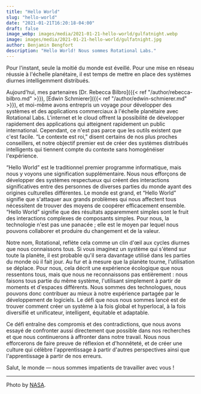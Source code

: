 ```yaml
---
title: "Hello World"
slug: "hello-world"
date: "2021-01-21T16:20:18-04:00"
draft: false
image_webp: images/media/2021-01-21-hello-world/gulfatnight.webp
image: images/media/2021-01-21-hello-world/gulfatnight.jpg
author: Benjamin Bengfort
description: "Hello World! Nous sommes Rotational Labs."
---
```


Pour l'instant, seule la moitié du monde est éveillé. Pour une mise en réseau réussie à l'échelle planétaire, il est temps de mettre en place des systèmes diurnes intelligemment distribués.

Aujourd'hui, mes partenaires [Dr. Rebecca Bilbro]({{< ref "/author/rebecca-bilbro.md" >}}), [Edwin Schmierer]({{< ref "/author/edwin-schmierer.md" >}}), et moi-même avons entrepris un voyage pour développer des systèmes et des applications commerciaux à l'échelle planétaire avec Rotational Labs. L'internet et le cloud offrent la possibilité de développer rapidement des applications qui atteignent rapidement un public international.  Cependant, ce n'est pas parce que les outils existent que c'est facile.  “Le contexte est roi,” disent certains de nos plus proches conseillers, et notre objectif premier est de créer des systèmes distribués intelligents qui tiennent compte du contexte sans homogénéiser l'expérience.

“Hello World” est le traditionnel premier programme informatique, mais nous y voyons une signification supplémentaire. Nous nous efforçons de développer des systèmes respectueux qui créent des interactions significatives entre des personnes de diverses parties du monde ayant des origines culturelles différentes. Le monde est grand, et “Hello World” signifie que s'attaquer aux grands problèmes qui nous affectent tous nécessitent de trouver des moyens de coopérer efficacement ensemble. “Hello World” signifie que des résultats apparemment simples sont le fruit des interactions complexes de composants simples. Pour nous, la technologie n'est pas une panacée ; elle est le moyen par lequel nous pouvons collaborer et produire du changement et de la valeur.

Notre nom, Rotational, reflète cela comme un clin d'œil aux cycles diurnes que nous connaissons tous. Si vous imaginez un système qui s'étend sur toute la planète, il est probable qu'il sera davantage utilisé dans les parties du monde où il fait jour.  Au fur et à mesure que la planète tourne, l'utilisation se déplace. Pour nous, cela décrit une expérience écologique que nous ressentons tous, mais que nous ne reconnaissons pas entièrement : nous faisons tous partie du même système, l'utilisant simplement à partir de moments et d'espaces différents. Nous sommes des technologues, nous pouvons donc contribuer au mieux à notre expérience partagée par le développement de logiciels. Le défi que nous nous sommes lancé est de trouver comment créer un système à la fois global et hyperlocal, à la fois diversifié et unificateur, intelligent, équitable et adaptable.

Ce défi entraîne des compromis et des contradictions, que nous avons essayé de confronter aussi directement que possible dans nos recherches et que nous continuerons à affronter dans notre travail. Nous nous efforcerons de faire preuve de réflexion et d'honnêteté, et de créer une culture qui célèbre l'apprentissage à partir d'autres perspectives ainsi que l'apprentissage à partir de nos erreurs.

Salut, le monde &mdash; nous sommes impatients de travailler avec vous !


***

Photo by [NASA](https://www.nasa.gov/content/the-us-gulf-coast-at-night).
